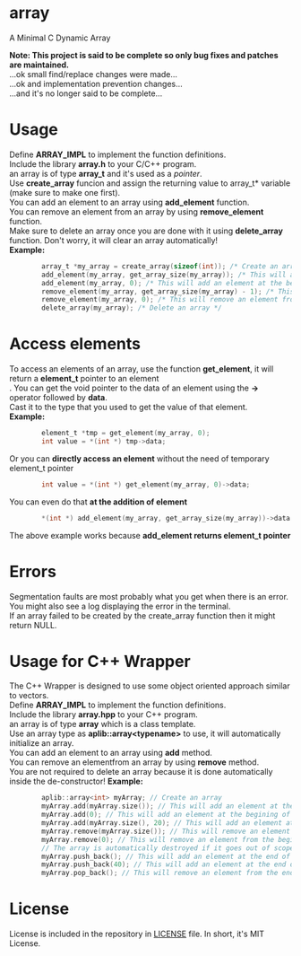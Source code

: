 # array
A Minimal C Dynamic Array

**Note: This project is said to be complete so only bug fixes and patches are maintained.** <br>
...ok small find/replace changes were made... <br>
...ok and implementation prevention changes... <br>
...and it's no longer said to be complete...

# Usage
Define **ARRAY_IMPL** to implement the function definitions. <br>
Include the library **array.h** to your C/C++ program. <br>
an array is of type **array_t** and it's used as a *pointer*. <br>
Use **create_array** funcion and assign the returning value to array_t\* variable (make sure to make one first). <br>
You can add an element to an array using **add_element** function. <br>
You can remove an element from an array by using **remove_element** function. <br>
Make sure to delete an array once you are done with it using **delete_array** function. Don't worry, it will clear an array automatically! <br>
**Example:**
```c
        array_t *my_array = create_array(sizeof(int)); /* Create an array */
        add_element(my_array, get_array_size(my_array)); /* This will add an element at the end of an array */
        add_element(my_array, 0); /* This will add an element at the begining of an array */
        remove_element(my_array, get_array_size(my_array) - 1); /* This will remove an element from the end of an array */
        remove_element(my_array, 0); /* This will remove an element from the begining of an array */
        delete_array(my_array); /* Delete an array */
```

# Access elements
To access an elements of an array, use the function **get_element**, it will return a **element_t** pointer to an element <br>.
You can get the void pointer to the data of an element using the **->** operator followed by **data**. <br>
Cast it to the type that you used to get the value of that element. <br>
**Example:**
```c
        element_t *tmp = get_element(my_array, 0);
        int value = *(int *) tmp->data;
```
Or you can **directly access an element** without the need of temporary element_t pointer <br>
```c
        int value = *(int *) get_element(my_array, 0)->data;
```
You can even do that **at the addition of element** <br>
```c
        *(int *) add_element(my_array, get_array_size(my_array))->data = 20;
```
The above example works because **add_element returns element_t pointer**

# Errors
Segmentation faults are most probably what you get when there is an error. You might also see a log displaying the error in the terminal. <br>
If an array failed to be created by the create_array function then it might return NULL.

# Usage for C++ Wrapper
The C++ Wrapper is designed to use some object oriented approach similar to vectors. <br>
Define **ARRAY_IMPL** to implement the function definitions. <br>
Include the library **array.hpp** to your C++ program. <br>
an array is of type **array** which is a class template. <br>
Use an array type as **aplib::array\<typename\>** to use, it will automatically initialize an array. <br>
You can add an element to an array using **add** method. <br>
You can remove an elementfrom an array by using **remove** method. <br>
You are not required to delete an array because it is done automatically inside the de-constructor!
**Example:**
```cpp
        aplib::array<int> myArray; // Create an array
        myArray.add(myArray.size()); // This will add an element at the end of an array
        myArray.add(0); // This will add an element at the begining of an array
        myArray.add(myArray.size(), 20); // This will add an element at the end of an array with the value
        myArray.remove(myArray.size()); // This will remove an element from the end of an array
        myArray.remove(0); // This will remove an element from the begining of an array
        // The array is automatically destroyed if it goes out of scope
        myArray.push_back(); // This will add an element at the end of an array
        myArray.push_back(40); // This will add an element at the end of an array with the value
        myArray.pop_back(); // This will remove an element from the end of an array
```

# License
License is included in the repository in [LICENSE](https://github.com/AnstroPleuton/array/blob/main/LICENSE) file. In short, it's MIT License.
